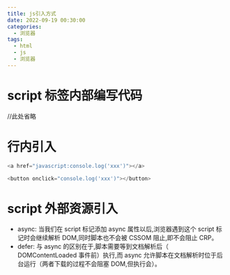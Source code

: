 ```yaml
---
title: js引入方式
date: 2022-09-19 00:30:00
categories:
  - 浏览器
tags:
  - html
  - js
  - 浏览器
---
```


# script 标签内部编写代码

//此处省略

# 行内引入

```js
<a href="javascript:console.log('xxx')"></a>

<button onclick="console.log('xxx')"></button>
```

# script 外部资源引入

- async: 当我们在 script 标记添加 async 属性以后,浏览器遇到这个 script 标记时会继续解析 DOM,同时脚本也不会被 CSSOM 阻止,即不会阻止 CRP。
- defer: 与 async 的区别在于,脚本需要等到文档解析后（ DOMContentLoaded 事件前）执行,而 async 允许脚本在文档解析时位于后台运行（两者下载的过程不会阻塞 DOM,但执行会）。
